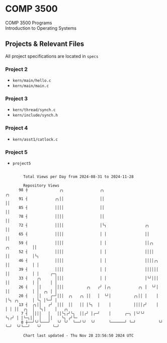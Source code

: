 # COMP 3500
COMP 3500 Programs  
Introduction to Operating Systems  
## Projects & Relevant Files
All project specifications are located in `specs`
### Project 2
- `kern/main/hello.c`
- `kern/main/main.c`
### Project 3
- `kern/thread/synch.c`
- `kern/include/synch.h`
### Project 4
- `kern/asst1/catlock.c`
### Project 5
- `project5`

```

        Total Views per Day from 2024-08-31 to 2024-11-28

        Repository Views
      98 ┼              ╭╮                ╭╮                                      ╭╮
      91 ┤            ╭╮││                ││                                      ││
      85 ┤            ││││                ││                                      ││
      78 ┤            ││││                ││                                      ││
      72 ┤            ││││                │╰╮                 ╭╮                  ││
      65 ┤            ││││                │ │                 ││                  ││
      59 ┤            ││││                │ │                 ││╭╮    ╭╮          ││
      52 ┤            ││││                │ │                 ││││    ││          │╰╮
      46 ┤            ││││                │ │                 ││││╭╮  ││          │ │
      39 ┤            ││││                │ │                 ││││││  ││          │ │     ╭─╮
      33 ┤    ╭╮      ││││                │ │                 │╰╯│││  ││          │ │     │ │
      26 ┤    ││      ││││          ╭╮   ╭╯ │╭╮            ╭╮ │  ╰╯│  ││          │ │  ╭╮ │ │
      20 ┤    ││    ╭─╯│││  ╭╮   ╭╮ ││   │  ╰╯│          ╭╮││ │    │  │╰╮ ╭╮      │ ╰╮ │╰─╯ │
      13 ┤  ╭╮││   ╭╯  │││  ││   ││ │╰╮  │    │          ││││╭╯    │  │ │ ││  ╭╮  │  ╰╮│    │   ╭╮
       7 ┤  ││││   │   ││╰╮╭╯╰╮  ││╭╯ │╭─╯    │      ╭─╮ │╰╯╰╯     ╰╮╭╯ │ │╰─╮││  │   ││    ╰╮ ╭╯╰─
       0 ┼──╯╰╯╰───╯   ╰╯ ╰╯  ╰──╯╰╯  ╰╯      ╰──────╯ ╰─╯          ╰╯  ╰─╯  ╰╯╰──╯   ╰╯     ╰─╯

        Chart last updated - Thu Nov 28 23:56:50 2024 UTC
        
```

